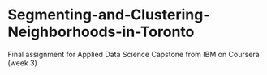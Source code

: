 # Segmenting-and-Clustering-Neighborhoods-in-Toronto
Final assignment for Applied Data Science Capstone from IBM on Coursera (week 3)
